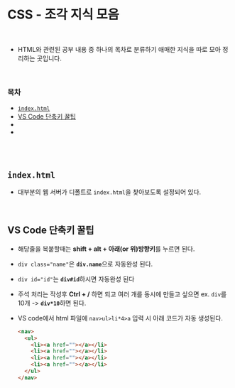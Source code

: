 # CSS - 조각 지식 모음

<br/>

- HTML와 관련된 공부 내용 중 하나의 목차로 분류하기 애매한 지식을 따로 모아 정리하는 곳입니다.

<br/>

### 목차

- <a href=""><code>index.html</code></a>
- <a href="">VS Code 단축키 꿀팁</a>
- <a href=""></a>
- <a href=""></a>

<br/><br/>

## <code>index.html</code>

- 대부분의 웹 서버가 디폴트로 <code>index.html</code>을 찾아보도록 설정되어 있다.

<br/>

## VS Code 단축키 꿀팁

- 해당줄을 복붙할때는 <strong>shift + alt + 아래(or 위)방향키</strong>를 누르면 된다.

- <code>div class="name"</code>은 <strong><code>div.name</code></strong>으로 자동완성 된다.

- <code>div id="id"</code>는 <strong><code>div#id</code></strong>하시면 자동완성 된다

- 주석 처리는 작성후 <strong>Ctrl + /</strong> 하면 되고
  여러 개를 동시에 만들고 싶으면
  ex. <code>div</code>를 10개 -> <strong><code>div\*10</code></strong>하면 된다.

- VS code에서 html 파일에 <code>nav>ul>li\*4>a</code> 입력 시 아래 코드가 자동 생성된다.

  ```html
  <nav>
    <ul>
      <li><a href=""></a></li>
      <li><a href=""></a></li>
      <li><a href=""></a></li>
      <li><a href=""></a></li>
    </ul>
  </nav>
  ```

<br/><br/>

##
